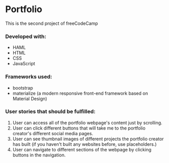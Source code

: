 # Portfolio
This is the second project of freeCodeCamp

### Developed with:
- HAML
- HTML
- CSS
- JavaScript

### Frameworks used:
- bootstrap 
- materialize (a modern responsive front-end framework based on Material Design)

### User stories that should be fulfilled: 
1. User can access all of the portfolio webpage's content just by scrolling.
2. User can click different buttons that will take me to the portfolio creator's different social media pages.
3. User can see thumbnail images of different projects the portfolio creator has built (if you haven't built any websites before, use placeholders.)
4. User can navigate to different sections of the webpage by clicking buttons in the navigation.
